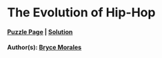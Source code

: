 # The Evolution of Hip-Hop

#### [Puzzle Page](4.1-p.pdf) | [Solution](4.1.pdf)
#### Author(s): [Bryce Morales](../../../../search.html?q=Bryce+Morales)


